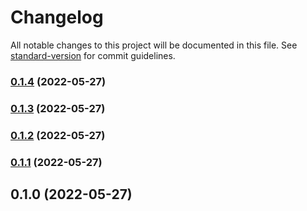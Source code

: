 # Changelog

All notable changes to this project will be documented in this file. See [standard-version](https://github.com/conventional-changelog/standard-version) for commit guidelines.

### [0.1.4](https://github.com/shinokada/svelte-file-icons/compare/v0.1.3...v0.1.4) (2022-05-27)

### [0.1.3](https://github.com/shinokada/svelte-file-icons/compare/v0.1.2...v0.1.3) (2022-05-27)

### [0.1.2](https://github.com/shinokada/svelte-file-icons/compare/v0.1.1...v0.1.2) (2022-05-27)

### [0.1.1](https://github.com/shinokada/svelte-file-icons/compare/v0.1.0...v0.1.1) (2022-05-27)

## 0.1.0 (2022-05-27)
